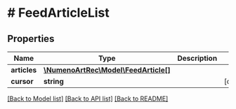 # # FeedArticleList

## Properties

| Name         | Type                                                    | Description | Notes      |
| ------------ | ------------------------------------------------------- | ----------- | ---------- |
| **articles** | [**\NumenoArtRec\Model\FeedArticle[]**](FeedArticle.md) |             |
| **cursor**   | **string**                                              |             | [optional] |

[[Back to Model list]](../../README.md#models) [[Back to API list]](../../README.md#endpoints) [[Back to README]](../../README.md)
